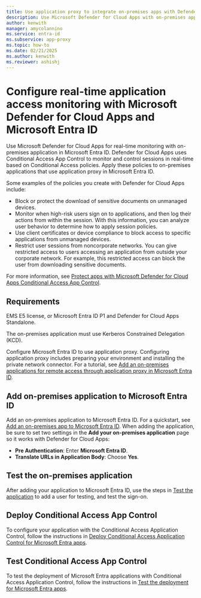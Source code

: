 ```yaml
---
title: Use application proxy to integrate on-premises apps with Defender for Cloud Apps
description: Use Microsoft Defender for Cloud Apps with on-premises applications in Microsoft Entra ID. Use the Defender for Cloud Apps Conditional Access App Control to monitor and control sessions in real-time based on Conditional Access policies. You apply these policies to on-premises applications that use application proxy in Microsoft Entra ID.
author: kenwith
manager: amycolannino
ms.service: entra-id
ms.subservice: app-proxy
ms.topic: how-to
ms.date: 02/21/2025
ms.author: kenwith
ms.reviewer: ashishj
---
```


# Configure real-time application access monitoring with Microsoft Defender for Cloud Apps and Microsoft Entra ID
Use Microsoft Defender for Cloud Apps for real-time monitoring with on-premises application in Microsoft Entra ID. Defender for Cloud Apps uses Conditional Access App Control to monitor and control sessions in real-time based on Conditional Access policies. Apply these policies to on-premises applications that use application proxy in Microsoft Entra ID.

Some examples of the policies you create with Defender for Cloud Apps include:

- Block or protect the download of sensitive documents on unmanaged devices.
- Monitor when high-risk users sign on to applications, and then log their actions from within the session. With this information, you can analyze user behavior to determine how to apply session policies.
- Use client certificates or device compliance to block access to specific applications from unmanaged devices.
- Restrict user sessions from noncorporate networks. You can give restricted access to users accessing an application from outside your corporate network. For example, this restricted access can block the user from downloading sensitive documents.

For more information, see [Protect apps with Microsoft Defender for Cloud Apps Conditional Access App Control](/defender-cloud-apps/proxy-intro-aad).

## Requirements

EMS E5 license, or Microsoft Entra ID P1 and Defender for Cloud Apps Standalone.

The on-premises application must use Kerberos Constrained Delegation (KCD).

Configure Microsoft Entra ID to use application proxy. Configuring application proxy includes preparing your environment and installing the private network connector. For a tutorial, see [Add an on-premises applications for remote access through application proxy in Microsoft Entra ID](~/identity/app-proxy/application-proxy-add-on-premises-application.md). 

<a name='add-on-premises-application-to-azure-ad'></a>

## Add on-premises application to Microsoft Entra ID

Add an on-premises application to Microsoft Entra ID. For a quickstart, see [Add an on-premises app to Microsoft Entra ID](~/identity/app-proxy/application-proxy-add-on-premises-application.md). When adding the application, be sure to set two settings in the **Add your on-premises application** page so it works with Defender for Cloud Apps:

- **Pre Authentication**: Enter **Microsoft Entra ID**.
- **Translate URLs in Application Body**: Choose **Yes**.

## Test the on-premises application

After adding your application to Microsoft Entra ID, use the steps in [Test the application](~/identity/app-proxy/application-proxy-add-on-premises-application.md#test-the-application) to add a user for testing, and test the sign-on. 

## Deploy Conditional Access App Control

To configure your application with the Conditional Access Application Control, follow the instructions in [Deploy Conditional Access Application Control for Microsoft Entra apps](/defender-cloud-apps/proxy-deployment-aad).


## Test Conditional Access App Control

To test the deployment of Microsoft Entra applications with Conditional Access Application Control, follow the instructions in [Test the deployment for Microsoft Entra apps](/defender-cloud-apps/proxy-deployment-aad).
